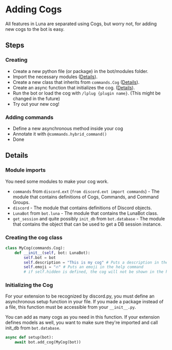 # Adding Cogs

All features in Luna are separated using Cogs, but worry not, for adding new cogs to the bot is easy.

## Steps

### Creating

- Create a new python file (or package) in the bot/modules folder.
- Import the necessary modules (<a href="#module-imports">Details</a>).
- Create a new class that inherits from `commands.Cog` (<a href="#creating-the-cog-class">Details</a>).
- Create an async function that initializes the cog. (<a href="#initializing-the-cog">Details</a>).
- Run the bot or load the cog with `/lplug {plugin name}`. (This might be changed in the future)
- Try out your new cog!

### Adding commands

- Define a new asynchronous method inside your cog
- Annotate it with `@commands.hybrid_command()`
- Done

## Details

### Module imports

<a id="module-imports">

You need some modules to make your cog work.

- `commands` from `discord.ext` (`from discord.ext import commands`) - The module that contains definitions of Cogs, Commands, and Command Groups.
- `discord` - The module that contains definitions of Discord objects.
- `LunaBot` from `bot.luna` - The module that contains the LunaBot class.
- `get_session` and quite possibly `init_db` from `bot.database` - The module that contains the object that can be used to get a DB session instance.

### Creating the cog class

<a id="creating-the-cog-class">

```python
class MyCog(commands.Cog):
    def __init__(self, bot: LunaBot):
        self.bot = bot
        self.description = "This is my cog" # Puts a description in the help command
        self.emoji = "🔥" # Puts an emoji in the help command
        # if self.hidden is defined, the cog will not be shown in the help command
```

### Initializing the Cog

<a id="initializing-the-cog">

For your extension to be recognized by discord.py, you must define an asynchronous setup function in your file.
If you made a package instead of a file, this function must be accessible from your `__init__.py`.

You can add as many cogs as you need in this function. If your extension defines models as well, you want to make sure they're imported and call init_db from `bot.database`.

```python
async def setup(bot):
    await bot.add_cog(MyCog(bot))
```
